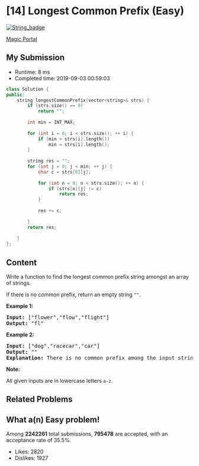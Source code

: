 # [14] Longest Common Prefix (Easy)

[![String_badge](https://img.shields.io/badge/topic-String-green.svg)](https://leetcode.com/problems/longest-common-prefix/) 

[Magic Portal](https://leetcode.com/problems/longest-common-prefix/)

## My Submission

- Runtime: 8 ms
- Completed time: 2019-09-03 00:59:03

```cpp
class Solution {
public:
    string longestCommonPrefix(vector<string>& strs) {
        if (strs.size() == 0)
            return "";
        
        int min = INT_MAX;
        
        for (int i = 0; i < strs.size(); ++ i) {
            if (min > strs[i].length())
                min = strs[i].length();
        }
        
        string res = "";
        for (int j = 0; j < min; ++ j) {
            char c = strs[0][j];
            
            for (int n = 0; n < strs.size(); ++ n) {
                if (strs[n][j] != c)
                    return res;
            }
            
            res += c;
            
        }
        return res;
        
    }
};
```

## Content
<p>Write a function to find the longest common prefix string amongst an array of strings.</p>

<p>If there is no common prefix, return an empty string <code>&quot;&quot;</code>.</p>

<p><strong>Example 1:</strong></p>

<pre>
<strong>Input: </strong>[&quot;flower&quot;,&quot;flow&quot;,&quot;flight&quot;]
<strong>Output:</strong> &quot;fl&quot;
</pre>

<p><strong>Example 2:</strong></p>

<pre>
<strong>Input: </strong>[&quot;dog&quot;,&quot;racecar&quot;,&quot;car&quot;]
<strong>Output:</strong> &quot;&quot;
<strong>Explanation:</strong> There is no common prefix among the input strings.
</pre>

<p><strong>Note:</strong></p>

<p>All given inputs are in lowercase letters <code>a-z</code>.</p>


## Related Problems


## What a(n) Easy problem!
Among **2242261** total submissions, **795478** are accepted, with an acceptance rate of 35.5%. <br>

- Likes: 2820
- Dislikes: 1927

